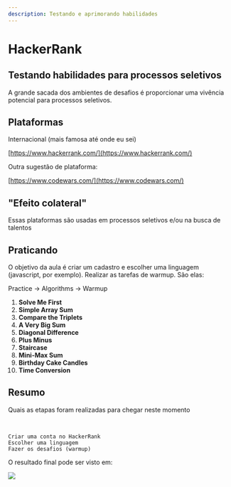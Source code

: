 ```yaml
---
description: Testando e aprimorando habilidades
---
```


# HackerRank

## Testando habilidades para processos seletivos

A grande sacada dos ambientes de desafios é proporcionar uma vivência potencial para processos seletivos.

## Plataformas

Internacional \(mais famosa até onde eu sei\)

[https://www.hackerrank.com/](https://www.hackerrank.com/)

Outra sugestão de plataforma:

[https://www.codewars.com/](https://www.codewars.com/)

## "Efeito colateral"

Essas plataformas são usadas em processos seletivos e/ou na busca de talentos

## Praticando <a id="praticando"></a>

O objetivo da aula é criar um cadastro e escolher uma linguagem \(javascript, por exemplo\). Realizar as tarefas de warmup. São elas:

Practice -&gt; Algorithms -&gt; Warmup

1. **Solve Me First**
2. **Simple Array Sum**
3. **Compare the Triplets**
4. **A Very Big Sum**
5. **Diagonal Difference**
6. **Plus Minus**
7. **Staircase**
8. **Mini-Max Sum**
9. **Birthday Cake Candles**
10. **Time Conversion**

## Resumo <a id="resumo"></a>

Quais as etapas foram realizadas para chegar neste momento

​

```text
Criar uma conta no HackerRank
Escolher uma linguagem
Fazer os desafios (warmup)
```

O resultado final pode ser visto em:[  
](https://firebasestorage.googleapis.com/v0/b/gitbook-28427.appspot.com/o/assets%2F-LJZUtQHXvpXwVkiVfh7%2F-LJnVpzv9kz6md7b-iNT%2F-LJnVvhcbMxGUSvSohMD%2FStatement%20of%20Accomplishment.pdf?alt=media&token=ca4f4d7c-dbd8-419f-8e1c-b3df00d85e5f) 

![](.gitbook/assets/captura-de-tela-2018-08-17-a-s-17.22.22.png)

